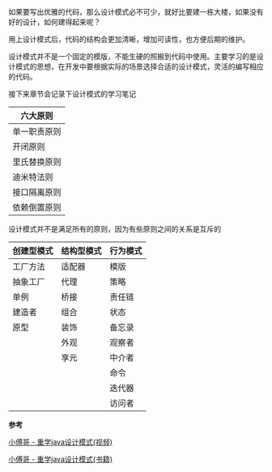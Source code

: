 如果要写出优雅的代码，那么设计模式必不可少，就好比要建一栋大楼，如果没有好的设计，如何建得起来呢？

用上设计模式后，代码的结构会更加清晰，增加可读性，也方便后期的维护。

设计模式并不是一个固定的模版，不能生硬的照搬到代码中使用。主要学习的是设计模式的思想，在开发中要根据实际的场景选择合适的设计模式，灵活的编写相应的代码。

接下来章节会记录下设计模式的学习笔记

| 六大原则     |
| ------------ |
| 单一职责原则 |
| 开闭原则     |
| 里氏替换原则 |
| 迪米特法则   |
| 接口隔离原则 |
| 依赖倒置原则 |

设计模式并不是满足所有的原则，因为有些原则之间的关系是互斥的

| 创建型模式 | 结构型模式 | 行为模式 |
| ---------- | ---------- | -------- |
| 工厂方法   | 适配器     | 模版     |
| 抽象工厂   | 代理       | 策略     |
| 单例       | 桥接       | 责任链   |
| 建造者     | 组合       | 状态     |
| 原型       | 装饰       | 备忘录   |
|            | 外观       | 观察者   |
|            | 享元       | 中介者   |
|            |            | 命令     |
|            |            | 迭代器   |
|            |            | 访问者   |

**参考**

[小傅哥 - 重学java设计模式(视频)](https://www.bilibili.com/video/BV1D341177SV/?spm_id_from=333.788)

[小傅哥 - 重学java设计模式(书籍)](https://item.jd.com/13218336.html)